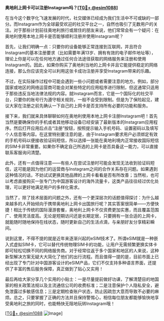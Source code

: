 **奥地利上网卡可以注册Instagram吗？[[TG💪+ @esim1088](https://t.me/s/esim1088)]**

在当今这个数字化飞速发展的时代，社交媒体已经成为我们生活中不可或缺的一部分。而Instagram作为全球最受欢迎的社交平台之一，自然也吸引了无数用户的关注。对于那些计划前往奥地利旅行或居住的朋友来说，他们常常会有一个疑问：在奥地利使用本地上网卡是否能够顺利注册并使用Instagram呢？

首先，让我们明确一点：只要你的设备能够正常连接到互联网，并且符合Instagram的基本注册要求（比如需要年满13岁、拥有有效的电子邮件地址等），理论上你是可以在任何地方通过任何合法途径获取的网络服务来注册和使用Instagram的。因此，如果你购买了奥地利当地的上网卡并且它能提供稳定的网络连接，那么你应该完全可以利用这张卡成功注册并享受Instagram带来的乐趣。

不过，在实际操作过程中可能会遇到一些小问题或者需要注意的地方。例如，部分国家或地区的网络运营商可能会对某些特定的应用程序进行限制，但这通常只适用于那些违反当地法律法规的内容。就Instagram而言，它是一个国际化的社交平台，只要你的账号行为遵守相关规则，一般不会受到限制。但是为了保险起见，建议大家在注册之前先确认一下自己的上网卡是否支持所有必要的功能和服务。

接下来，我们就来具体聊聊如何在奥地利使用本地上网卡注册Instagram吧！首先当然是要确保你的手机或者其他移动设备已经安装了最新版本的Instagram应用程序。然后打开应用后点击“注册”按钮，按照提示输入手机号码、设置密码以及填写个人信息等内容。在这里特别要注意的是，由于Instagram要求用户必须绑定有效的手机号码以便接收验证码短信，所以选择一张能在奥地利境内正常接收国际短信的SIM卡非常重要。如果你不确定自己所选的上网卡是否具备这一能力，可以直接联系客服询问清楚。

此外，还有一点值得注意——有些人在尝试注册时可能会发现无法收到验证码短信，这可能是因为他们的运营商与Instagram之间的合作关系存在问题。如果遇到这种情况的话，不妨试试更换其他品牌的上网卡看看是否有所改善；当然啦，也可以考虑直接购买一张专门为中国游客设计的海外流量卡，这类产品往往经过优化处理，可以更好地满足用户的多样化需求。

当然了，除了技术层面的问题之外，还有一个更深层次的话题值得探讨：为什么越来越多的人开始倾向于携带奥地利上网卡出国旅行呢？其实答案很简单——方便快捷！相比于传统的国际漫游套餐，奥地利上网卡不仅资费更加实惠，而且覆盖范围广、使用灵活度高。无论是短期访问还是长期定居，只要拥有一张合适的上网卡，就能随时随地保持在线状态，随时更新自己的生活点滴，与亲朋好友分享精彩瞬间。

说到这里，不得不提的就是近年来逐渐兴起的eSIM技术了。所谓eSIM就是一种嵌入式虚拟SIM卡，它可以替代传统物理SIM卡的功能，让用户无需频繁更换实体卡即可轻松切换不同的网络服务商。对于经常往返于多个国家和地区的人来说，这种新型解决方案无疑大大简化了他们的出行流程。而且值得一提的是，目前市面上已经出现了专门针对中国游客设计的eSIM产品，它们不仅支持多种语言界面，还提供了丰富的售后服务保障，真正做到了贴心又实用！

最后再给大家分享几个实用的小贴士：一是尽量提前做好功课，了解清楚目的地国家的相关政策法规以及主流通信公司的收费标准；二是注意保护个人隐私安全，避免泄露过多敏感信息；三是定期检查账户状态，防止因疏忽大意而导致不必要的麻烦。总之，只要掌握了正确的方法并且保持警惕心，相信每位朋友都能够愉快地享受奥地利之旅的同时，也能畅快无阻地玩转Instagram哦！

[[TG💪+ @esim1088](https://t.me/s/esim1088) ![Image](https://i.postimg.cc/4NQfJmqS/Snipaste-2025-05-13-00-14-12.png)]